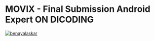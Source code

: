 # MOVIX - Final Submission Android Expert ON DICODING

[![benayalaskar](https://app.circleci.com/settings/project/images/success-badge.svg)](https://app.circleci.com/pipelines/circleci/498g7kT5h8vXFQWKxv9Fcm/DVAkwYcdG92Kx5d177BcPc)
